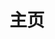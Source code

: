 ---
layout: Home
title: 主页
hero:
  name: "Khaoden's Blog"
  text: "Welcome to my personal blog"
  tagline: "Share and Learn"
  actions:
    - text: "Get Started"
      link: "/blog"
    - text: "View on GitHub"
      link: "https://github.com/Khaoden"
features:
  - title: "Technical Articles"
    details: "Sharing programming experiences and technical insights"
  - title: "Learning Notes"
    details: "Personal study notes and knowledge accumulation"
  - title: "Project Showcase"
    details: "Displaying personal projects and achievements"
--- 
